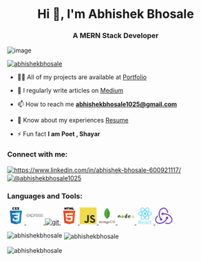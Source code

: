 <h1 align="center">Hi 👋, I'm Abhishek Bhosale</h1>
<h3 align="center">A MERN Stack Developer</h3>


  <img src="https://camo.githubusercontent.com/c1dcb74cc1c1835b1d716f5051499a2814c683c806b15f04b0eba492863703e9/68747470733a2f2f63646e2e6472696262626c652e636f6d2f75736572732f3733303730332f73637265656e73686f74732f363538313234332f6176656e746f2e676966" alt='image' height='400px' width='800px' />


<p align="left"> <a href="https://github.com/ryo-ma/github-profile-trophy"><img src="https://github-profile-trophy.vercel.app/?username=abhishekbhosale1025" alt="abhishekbhosale" /></a> </p>

- 👨‍💻 All of my projects are available at <a href='https://abhishek-bhosale-portfolio.netlify.app/'>Portfolio</a>

- 📝 I regularly write articles on <a href='https://medium.com/@abhishekbhosale1025'>Medium</a>

- 📫 How to reach me **abhishekbhosale1025@gmail.com**

- 📄 Know about my experiences <a href='https://drive.google.com/file/d/10hmZjj_8caclKCf4WEP0CoUM2mL9mTcA/view'>Resume</a>

- ⚡ Fun fact **I am Poet , Shayar**

<h3 align="left">Connect with me:</h3>
<p align="left">
<a href="https://linkedin.com/in/https://www.linkedin.com/in/abhishek-bhosale-600921117/" target="blank"><img align="center" src="https://raw.githubusercontent.com/rahuldkjain/github-profile-readme-generator/master/src/images/icons/Social/linked-in-alt.svg" alt="https://www.linkedin.com/in/abhishek-bhosale-600921117/" height="30" width="40" /></a>
<a href="https://medium.com/@abhishekbhosale1025" target="blank"><img align="center" src="https://raw.githubusercontent.com/rahuldkjain/github-profile-readme-generator/master/src/images/icons/Social/medium.svg" alt="@abhishekbhosale1025" height="30" width="40" /></a>
</p>

<h3 align="left">Languages and Tools:</h3>
<p align="left"> <a href="https://www.w3schools.com/css/" target="_blank" rel="noreferrer"> <img src="https://raw.githubusercontent.com/devicons/devicon/master/icons/css3/css3-original-wordmark.svg" alt="css3" width="40" height="40"/> </a> <a href="https://expressjs.com" target="_blank" rel="noreferrer"> <img src="https://raw.githubusercontent.com/devicons/devicon/master/icons/express/express-original-wordmark.svg" alt="express" width="40" height="40"/> </a> <a href="https://git-scm.com/" target="_blank" rel="noreferrer"> <img src="https://www.vectorlogo.zone/logos/git-scm/git-scm-icon.svg" alt="git" width="40" height="40"/> </a> <a href="https://www.w3.org/html/" target="_blank" rel="noreferrer"> <img src="https://raw.githubusercontent.com/devicons/devicon/master/icons/html5/html5-original-wordmark.svg" alt="html5" width="40" height="40"/> </a> <a href="https://developer.mozilla.org/en-US/docs/Web/JavaScript" target="_blank" rel="noreferrer"> <img src="https://raw.githubusercontent.com/devicons/devicon/master/icons/javascript/javascript-original.svg" alt="javascript" width="40" height="40"/> </a> <a href="https://www.mongodb.com/" target="_blank" rel="noreferrer"> <img src="https://raw.githubusercontent.com/devicons/devicon/master/icons/mongodb/mongodb-original-wordmark.svg" alt="mongodb" width="40" height="40"/> </a> <a href="https://nodejs.org" target="_blank" rel="noreferrer"> <img src="https://raw.githubusercontent.com/devicons/devicon/master/icons/nodejs/nodejs-original-wordmark.svg" alt="nodejs" width="40" height="40"/> </a> <a href="https://reactjs.org/" target="_blank" rel="noreferrer"> <img src="https://raw.githubusercontent.com/devicons/devicon/master/icons/react/react-original-wordmark.svg" alt="react" width="40" height="40"/> </a> <a href="https://redux.js.org" target="_blank" rel="noreferrer"> <img src="https://raw.githubusercontent.com/devicons/devicon/master/icons/redux/redux-original.svg" alt="redux" width="40" height="40"/> </a> </p>

<p><img align="left" src="https://github-readme-stats.vercel.app/api/top-langs?username=abhishekbhosale1025&show_icons=true&locale=en&layout=compact" alt="abhishekbhosale" /></p>

<p>&nbsp;<img align="center" src="https://github-readme-stats.vercel.app/api?username=abhishekbhosale1025&show_icons=true&locale=en" alt="abhishekbhosale" /></p>

<p><img align="center" src="https://github-readme-streak-stats.herokuapp.com/?user=abhishekbhosale1025&" alt="abhishekbhosale" /></p>
